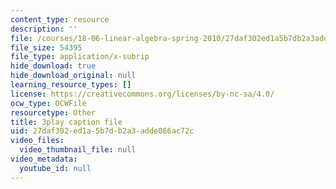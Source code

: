 ```yaml
---
content_type: resource
description: ''
file: /courses/18-06-linear-algebra-spring-2010/27daf302ed1a5b7db2a3adde066ac72c_yjBerM5jWsc.vtt
file_size: 54395
file_type: application/x-subrip
hide_download: true
hide_download_original: null
learning_resource_types: []
license: https://creativecommons.org/licenses/by-nc-sa/4.0/
ocw_type: OCWFile
resourcetype: Other
title: 3play caption file
uid: 27daf302-ed1a-5b7d-b2a3-adde066ac72c
video_files:
  video_thumbnail_file: null
video_metadata:
  youtube_id: null
---
```


